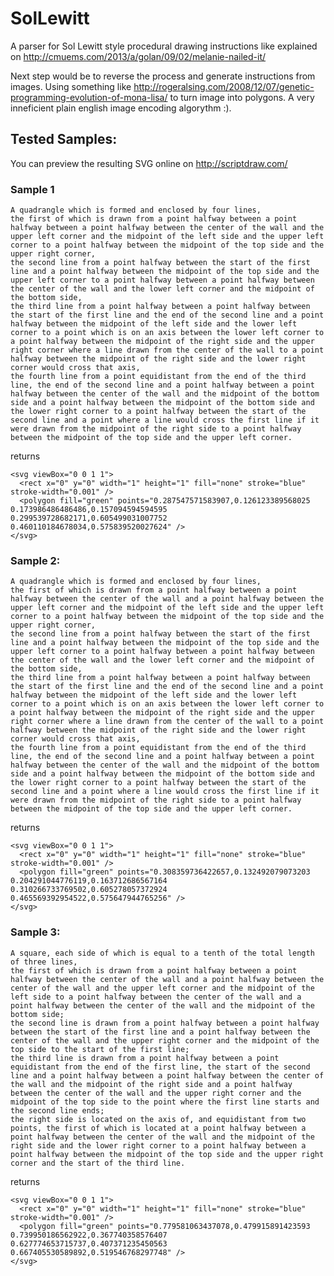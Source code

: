 SolLewitt
=========

A parser for Sol Lewitt style procedural drawing instructions like explained on http://cmuems.com/2013/a/golan/09/02/melanie-nailed-it/

Next step would be to reverse the process and generate instructions from images. Using something like http://rogeralsing.com/2008/12/07/genetic-programming-evolution-of-mona-lisa/
to turn image into polygons. A very inneficient plain english image encoding algorythm :).

## Tested Samples:

You can preview the resulting SVG online on http://scriptdraw.com/

### Sample 1

    A quadrangle which is formed and enclosed by four lines, 
    the first of which is drawn from a point halfway between a point halfway between a point halfway between the center of the wall and the upper left corner and the midpoint of the left side and the upper left corner to a point halfway between the midpoint of the top side and the upper right corner, 
    the second line from a point halfway between the start of the first line and a point halfway between the midpoint of the top side and the upper left corner to a point halfway between a point halfway between the center of the wall and the lower left corner and the midpoint of the bottom side, 
    the third line from a point halfway between a point halfway between the start of the first line and the end of the second line and a point halfway between the midpoint of the left side and the lower left corner to a point which is on an axis between the lower left corner to a point halfway between the midpoint of the right side and the upper right corner where a line drawn from the center of the wall to a point halfway between the midpoint of the right side and the lower right corner would cross that axis, 
    the fourth line from a point equidistant from the end of the third line, the end of the second line and a point halfway between a point halfway between the center of the wall and the midpoint of the bottom side and a point halfway between the midpoint of the bottom side and the lower right corner to a point halfway between the start of the second line and a point where a line would cross the first line if it were drawn from the midpoint of the right side to a point halfway between the midpoint of the top side and the upper left corner.

returns

    <svg viewBox="0 0 1 1">
      <rect x="0" y="0" width="1" height="1" fill="none" stroke="blue" stroke-width="0.001" />
      <polygon fill="green" points="0.287547571583907,0.126123389568025 0.173986486486486,0.157094594594595 0.299539728682171,0.605499031007752 0.460110184678034,0.575839520027624" />
    </svg>


### Sample 2:

    A quadrangle which is formed and enclosed by four lines, 
    the first of which is drawn from a point halfway between a point halfway between the center of the wall and a point halfway between the upper left corner and the midpoint of the left side and the upper left corner to a point halfway between the midpoint of the top side and the upper right corner, 
    the second line from a point halfway between the start of the first line and a point halfway between the midpoint of the top side and the upper left corner to a point halfway between a point halfway between the center of the wall and the lower left corner and the midpoint of the bottom side, 
    the third line from a point halfway between a point halfway between the start of the first line and the end of the second line and a point halfway between the midpoint of the left side and the lower left corner to a point which is on an axis between the lower left corner to a point halfway between the midpoint of the right side and the upper right corner where a line drawn from the center of the wall to a point halfway between the midpoint of the right side and the lower right corner would cross that axis, 
    the fourth line from a point equidistant from the end of the third line, the end of the second line and a point halfway between a point halfway between the center of the wall and the midpoint of the bottom side and a point halfway between the midpoint of the bottom side and the lower right corner to a point halfway between the start of the second line and a point where a line would cross the first line if it were drawn from the midpoint of the right side to a point halfway between the midpoint of the top side and the upper left corner.

returns 

    <svg viewBox="0 0 1 1">
      <rect x="0" y="0" width="1" height="1" fill="none" stroke="blue" stroke-width="0.001" />
      <polygon fill="green" points="0.308359736422657,0.132492079073203 0.204291044776119,0.163712686567164 0.310266733769502,0.605278057372924 0.465569392954522,0.575647944765256" />
    </svg>


### Sample 3:

    A square, each side of which is equal to a tenth of the total length of three lines, 
    the first of which is drawn from a point halfway between a point halfway between the center of the wall and a point halfway between the center of the wall and the upper left corner and the midpoint of the left side to a point halfway between the center of the wall and a point halfway between the center of the wall and the midpoint of the bottom side; 
    the second line is drawn from a point halfway between a point halfway between the start of the first line and a point halfway between the center of the wall and the upper right corner and the midpoint of the top side to the start of the first line;
    the third line is drawn from a point halfway between a point equidistant from the end of the first line, the start of the second line and a point halfway between a point halfway between the center of the wall and the midpoint of the right side and a point halfway between the center of the wall and the upper right corner and the midpoint of the top side to the point where the first line starts and the second line ends;
    the right side is located on the axis of, and equidistant from two points, the first of which is located at a point halfway between a point halfway between the center of the wall and the midpoint of the right side and the lower right corner to a point halfway between a point halfway between the midpoint of the top side and the upper right corner and the start of the third line.

returns 

    <svg viewBox="0 0 1 1">
      <rect x="0" y="0" width="1" height="1" fill="none" stroke="blue" stroke-width="0.001" />
      <polygon fill="green" points="0.779581063437078,0.479915891423593 0.739950186562922,0.367740358576407 0.627774653715737,0.407371235450563 0.667405530589892,0.519546768297748" />
    </svg>

